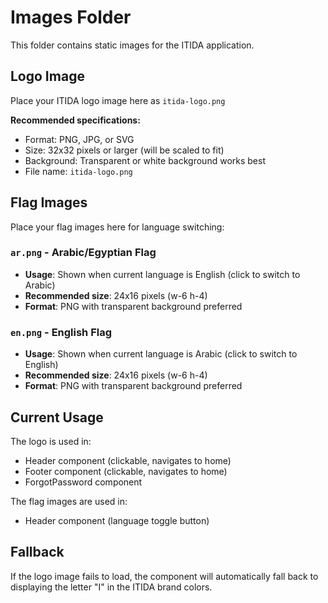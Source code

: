 # Images Folder

This folder contains static images for the ITIDA application.

## Logo Image

Place your ITIDA logo image here as `itida-logo.png`

**Recommended specifications:**
- Format: PNG, JPG, or SVG
- Size: 32x32 pixels or larger (will be scaled to fit)
- Background: Transparent or white background works best
- File name: `itida-logo.png`

## Flag Images

Place your flag images here for language switching:

### `ar.png` - Arabic/Egyptian Flag
- **Usage**: Shown when current language is English (click to switch to Arabic)
- **Recommended size**: 24x16 pixels (w-6 h-4)
- **Format**: PNG with transparent background preferred

### `en.png` - English Flag  
- **Usage**: Shown when current language is Arabic (click to switch to English)
- **Recommended size**: 24x16 pixels (w-6 h-4)
- **Format**: PNG with transparent background preferred

## Current Usage

The logo is used in:
- Header component (clickable, navigates to home)
- Footer component (clickable, navigates to home)
- ForgotPassword component

The flag images are used in:
- Header component (language toggle button)

## Fallback

If the logo image fails to load, the component will automatically fall back to displaying the letter "I" in the ITIDA brand colors.
